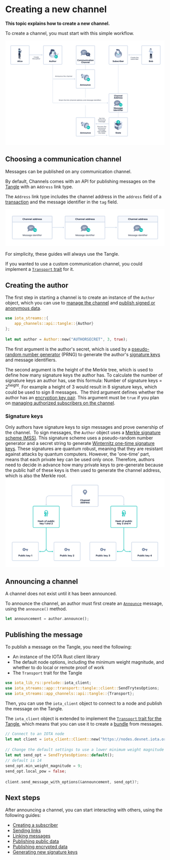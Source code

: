 # Creating a new channel

**This topic explains how to create a new channel.**

To create a channel, you must start with this simple workflow.

![Flowchart for starting a channel](../images/announce-flowchart.png)

## Choosing a communication channel

Messages can be published on any communication channel.

By default, Channels comes with an API for publishing messages on the [Tangle](root://getting-started/0.1/network/the-tangle.md) with an `Address` link type.

The `Address` link type includes the channel address in the `address` field of a [transaction](root://getting-started/0.1/transactions/transactions.md) and the message identifier in the `tag` field.

![Header structure](../images/header-structure.png)

For simplicity, these guides will always use the Tangle.

If you wanted to use a custom communication channel, you could implement a [`Transport` trait](https://github.com/iotaledger/streams/blob/master/iota-streams-app/src/transport/mod.rs) for it.

## Creating the author

The first step in starting a channel is to create an instance of the `Author` object, which you can use to [manage the channel](../references/message-types.md#managing-a-channel-as-an-author) and [publish signed or anonymous data](../references/message-types.md#publishing-signed-data-as-an-author).


```rust
use iota_streams::{
    app_channels::api::tangle::{Author}
};

let mut author = Author::new("AUTHORSECRET", 3, true);
```

The first argument is the author's secret, which is used by a [pseudo-random number generator](https://en.wikipedia.org/wiki/Pseudorandom_number_generator) (PRNG) to generate the author's [signature keys](#signature-keys) and message identifiers.

The second argument is the height of the Merkle tree, which is used to define how many signature keys the author has. To calculate the number of signature keys an author has, use this formula: Number of signature keys = 2<sup>height</sup>. For example a height of 3 would result in 8 signature keys, which could be used to sign 8 messages.
    ​
The third argument defines whether the author has an [encryption key pair](#encryption-keys). This argument must be `true` if you plan on [managing authorized subscribers on the channel](../guides/authorizing-subscribers.md).

### Signature keys

Only authors have signature keys to sign messages and prove ownership of the channel.
​
To sign messages, the `Author` object uses a [Merkle signature scheme (MSS)](https://en.wikipedia.org/wiki/Merkle_signature_scheme). This signature scheme uses a pseudo-random number generator and a secret string to generate [Winternitz one-time signature keys](https://en.wikipedia.org/wiki/Hash-based_cryptography#One-time_signature_schemes). These signatures are quantum robust, meaning that they are resistant against attacks by quantum computers. However, the 'one-time' part, means that each private key can be used only once. Therefore, authors need to decide in advance how many private keys to pre-generate because the public half of these keys is then used to generate the channel address, which is also the Merkle root.
​
![Example of a Merkle tree](../images/merkle-tree-channel.png)

## Announcing a channel

A channel does not exist until it has been announced.

To announce the channel, an author must first create an [`Announce`](../references/message-types.md) message, using the `announce()` method.

```rust
let announcement = author.announce();
```

## Publishing the message

To publish a message on the Tangle, you need the following:

- An instance of the IOTA Rust client library
- The default node options, including the minimum weight magnitude, and whether to do local or remote proof of work
- The `Transport` trait for the Tangle

```rust
use iota_lib_rs::prelude::iota_client;
use iota_streams::app::transport::tangle::client::SendTrytesOptions;
use iota_streams::app_channels::api::tangle::{Transport};
```

Then, you can use the `iota_client` object to connect to a node and publish the message on the Tangle.

The `iota_client` object is extended to implement the [`Transport` trait for the Tangle](https://github.com/iotaledger/streams/blob/master/iota-streams-app/src/transport/tangle/client.rs), which means that you can use it to create a [bundle](root://getting-started/0.1/transactions/bundles.md) from messages.


```rust
// Connect to an IOTA node
let mut client = iota_client::Client::new("https://nodes.devnet.iota.org:443");

// Change the default settings to use a lower minimum weight magnitude for the Devnet
let mut send_opt = SendTrytesOptions::default();
// default is 14
send_opt.min_weight_magnitude = 9;
send_opt.local_pow = false;

client.send_message_with_options(&announcement, send_opt)?;
```

## Next steps

After announcing a channel, you can start interacting with others, using the following guides:

- [Creating a subscriber](../guides/creating-a-subscriber.md)
- [Sending links](../guides/sending-links.md)
- [Linking messages](../guides/linking-messages.md)
- [Publishing public data](../guides/publishing-public-data.md)
- [Publishing encrypted data](../guides/publishing-encrypted-data.md)
- [Generating new signature keys](../guides/generating-new-signature-keys.md)

